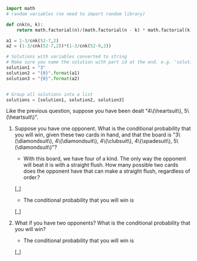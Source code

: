 ```python
import math
# random variables (no need to import random library)

def cnk(n, k):
    return math.factorial(n)/(math.factorial(n - k) * math.factorial(k))

a1 = 1-3/cnk(52-7,2)
a2 = (1-3/cnk(52-7,2))*(1-3/cnk(52-9,2))

# Solutions with variables converted to string
# Make sure you name the solution with part id at the end. e.g. 'solution1' will be solution for part 1.
solution1 = "3"
solution2 = "{0}".format(a1)
solution3 = "{0}".format(a2)


# Group all solutions into a list
solutions = [solution1, solution2, solution3]


```



Like the previous question, suppose you have been dealt "4\\\(\\heartsuit\\\), 5\\\(\\heartsuit\\\)".

1. Suppose you have one opponent. What is the conditional probability that you will win, given these two cards in hand, and that the board is "3\\\(\\diamondsuit\\\), 4\\\(\\diamondsuit\\\), 4\\\(\\clubsuit\\\), 4\\\(\\spadesuit\\\), 5\\\(\\diamondsuit\\\)"?

    - With this board, we have four of a kind. The only way the opponent will beat it is with a straight flush. How many possible two cards does the opponent have that can make a straight flush, regardless of order.?

    [_]

    - The conditional probability that you will win is

    [_]

2. What if you have two opponents? What is the conditional probability that you will win?

    - The conditional probability that you will win is

    [_]
